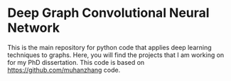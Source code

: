 # Deep Graph Convolutional Neural Network
This is the main repository for python code that applies deep learning techniques to graphs. Here, you will find the projects that I am working on for my PhD dissertation. This code is based on https://github.com/muhanzhang  code.
